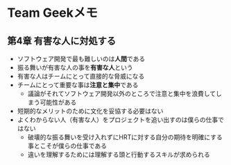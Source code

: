 # Team Geekメモ
## 第4章 有害な人に対処する
- ソフトウェア開発で最も難しいのは**人間**である
- 振る舞いが有害な人の事を**有害な人**という
- 有害な人はチームにとって直接的な脅威になる
- チームにとって重要な事は**注意と集中**である
  - 議論がそれてソフトウェア開発以外のところで注意と集中を浪費してしまう可能性がある
- 短期的なメリットのために文化を妥協する必要はない
- よくわからない人（有害な人）をプロジェクトを追い出すのは僕らの仕事ではない
  - 破壊的な振る舞いを受け入れずにHRTに対する自分の期待を明確にする事とこそが僕らの仕事である
  - 違いを理解するためには理解する頭と行動するスキルが求められる
